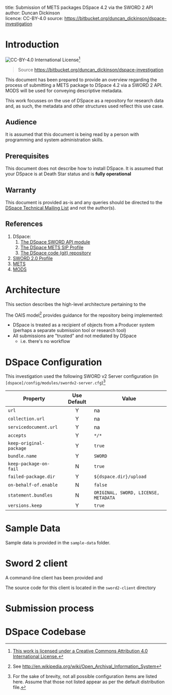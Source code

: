 title:	Submission of METS packages DSpace 4.2 via the SWORD 2 API  
author:	Duncan Dickinson  
licence:	CC-BY-4.0
source:	https://bitbucket.org/duncan_dickinson/dspace-investigation

# Introduction
![CC-BY-4.0 International License](https://i.creativecommons.org/l/by/4.0/80x15.png "CC-BY-4.0 International License")[^cc-by]

[^cc-by]:  [This work is licensed under a  Creative Commons Attribution 4.0 International License.](http://creativecommons.org/licenses/by/4.0/)

> Source <https://bitbucket.org/duncan_dickinson/dspace-investigation>

This document has been prepared to provide an overview regarding the process of submitting a METS package to DSpace 4.2 via a SWORD 2 API. MODS will be used for conveying descriptive metadata.

This work focusses on the use of DSpace as a repository for research data and, as such, the metadata and other structures used reflect this use case. 

## Audience
It is assumed that this document is being read by a person with programming and system administration skills. 

## Prerequisites
This document does not describe how to install DSpace. It is assumed that your DSpace is at Death Star status and is __fully operational__

## Warranty
This document is provided as-is and any queries should be directed to the [DSpace Technical Mailing List](https://lists.sourceforge.net/lists/listinfo/dspace-tech) and not the author(s).

## References

1. DSpace:
	1. [The DSpace SWORD API module](https://wiki.duraspace.org/display/DSDOC4x/SWORDv2+Server)
	2. [The DSpace METS SIP Profile](https://wiki.duraspace.org/display/DSPACE/DSpaceMETSSIPProfile)
	3. [The DSpace code (git) repository](https://github.com/DSpace/DSpace)
3. [SWORD 2.0 Profile](http://swordapp.org/sword-v2/sword-v2-specifications/)
4. [METS](http://www.loc.gov/standards/mets/mets-home.html)
5. [MODS](http://www.loc.gov/standards/mods/)

# Architecture
This section describes the high-level architecture pertaining to the 

The OAIS model[^oais] provides guidance for the repository being implemented:

*	DSpace is treated as a recipient of objects from a Producer system (perhaps a separate submission tool or research tool)
*	All submissions are "trusted" and not mediated by DSpace
	*	i.e. there's no workflow

[^oais]: See <http://en.wikipedia.org/wiki/Open_Archival_Information_System>

# DSpace Configuration

This investigation used the following SWORD v2 Server configuration (in `[dspace]/config/modules/swordv2-server.cfg`)[^confignote]

|Property|Use Default|Value|  
| ------	| :------:	| ------	|  
|`url`	| Y	| na	|  
|`collection.url`	| Y	| na	|  
|`servicedocument.url`	| Y	| na	|  
|`accepts`	| Y	| `*/*`	|  
|`keep-original-package`	| Y	| `true`	|  
|`bundle.name`	| Y	| `SWORD`	|  
|`keep-package-on-fail`	| N	| `true`	|  
|`failed-package.dir`	| Y	| `${dspace.dir}/upload`	|  
|`on-behalf-of.enable`	| N	| `false`	|  
|`statement.bundles`	| N	| `ORIGINAL, SWORD, LICENSE, METADATA`|  
|`versions.keep`	| Y	| `true`	| 

[^confignote]: For the sake of brevity, not all possible configuration items are listed here. Assume that those not listed appear as per the default distribution file.

# Sample Data

Sample data is provided in the `sample-data` folder.

# Sword 2 client

A command-line client has been provided and 

The source code for this client is located in the `sword2-client` directory

# Submission process


# DSpace Codebase



